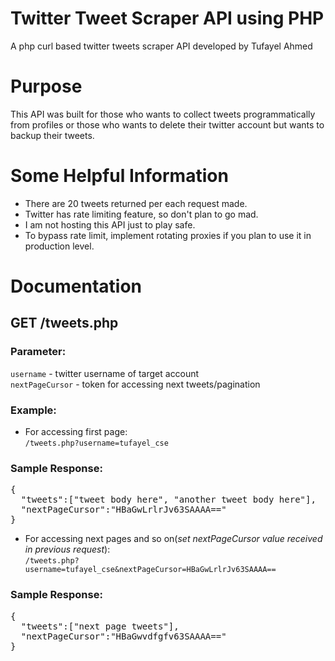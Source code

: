 # Twitter Tweet Scraper API using PHP
A php curl based twitter tweets scraper API developed by Tufayel Ahmed

# Purpose
This API was built for those who wants to collect tweets programmatically from profiles or those who wants to delete their twitter account but wants to backup their tweets.

# Some Helpful Information
* There are 20 tweets returned per each request made.
* Twitter has rate limiting feature, so don't plan to go mad.
* I am not hosting this API just to play safe.
* To bypass rate limit, implement rotating proxies if you plan to use it in production level.

# Documentation
## GET /tweets.php
### Parameter:<br>
<code>username</code> - twitter username of target account<br>
<code>nextPageCursor</code> - token for accessing next tweets/pagination<br>
### Example:
* For accessing first page:<br>
<code>/tweets.php?username=tufayel_cse</code>
### Sample Response:
<pre>{
  "tweets":["tweet body here", "another tweet body here"],
  "nextPageCursor":"HBaGwLrlrJv63SAAAA=="
}</pre>

* For accessing next pages and so on(<i>set nextPageCursor value received in previous request</i>):<br>
<code>/tweets.php?username=tufayel_cse&nextPageCursor=HBaGwLrlrJv63SAAAA==</code>
### Sample Response:
<pre>{
  "tweets":["next page tweets"],
  "nextPageCursor":"HBaGwvdfgfv63SAAAA=="
}</pre>
